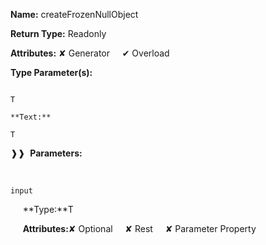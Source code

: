**Name:** createFrozenNullObject

**Return Type:** Readonly<T>

**Attributes:** ✘ Generator&nbsp;&nbsp;&nbsp;&nbsp;&nbsp;✔ Overload

**Type Parameter(s):**

```**Name:**

T

**Text:**

T

```

❱❱&nbsp;&nbsp;**Parameters:**

&nbsp;&nbsp;&nbsp;&nbsp;&nbsp;
```
input
```

&nbsp;&nbsp;&nbsp;&nbsp;&nbsp;**Type:**T

&nbsp;&nbsp;&nbsp;&nbsp;&nbsp;**Attributes:**✘ Optional&nbsp;&nbsp;&nbsp;&nbsp;&nbsp;✘ Rest&nbsp;&nbsp;&nbsp;&nbsp;&nbsp;✘ Parameter Property

